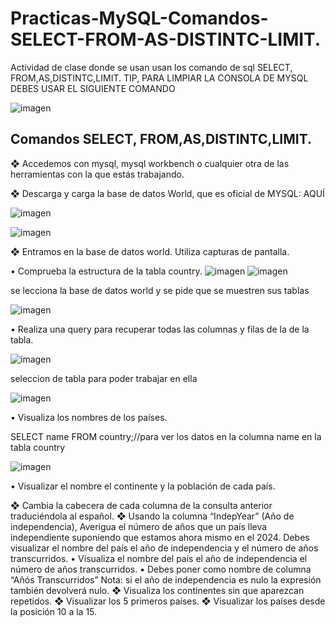 # Practicas-MySQL-Comandos-SELECT-FROM-AS-DISTINTC-LIMIT.
Actividad de clase donde se usan usan los comando de sql  SELECT, FROM,AS,DISTINTC,LIMIT.
TIP, PARA LIMPIAR LA CONSOLA DE MYSQL DEBES USAR EL SIGUIENTE COMANDO

![imagen](https://github.com/noscriptph/Practicas-MySQL-Comandos-SELECT-FROM-AS-DISTINTC-LIMIT./assets/103396791/4bc5dc52-bfef-46e4-a695-86e902dbd8aa)


## Comandos SELECT, FROM,AS,DISTINTC,LIMIT.
❖ Accedemos con mysql, mysql workbench o cualquier otra de las herramientas
con la que estás trabajando.


❖ Descarga y carga la base de datos World, que es oficial de MYSQL: AQUÍ

![imagen](https://github.com/noscriptph/Pr-cticas-MySQL-1.-Comandos-SELECT-FROM-AS-DISTINTC-LIMIT./assets/103396791/6d831bdf-8b44-42bf-8487-d9566aee54f5)

![imagen](https://github.com/noscriptph/Pr-cticas-MySQL-1.-Comandos-SELECT-FROM-AS-DISTINTC-LIMIT./assets/103396791/063136e8-1f56-4267-a210-2104bece9bb7)


❖ Entramos en la base de datos world. Utiliza capturas de pantalla.

• Comprueba la estructura de la tabla country.
![imagen](https://github.com/noscriptph/Practicas-MySQL-Comandos-SELECT-FROM-AS-DISTINTC-LIMIT./assets/103396791/0d9e91a7-9a7a-41bb-8cd5-4e9a1f9543b1)
![imagen](https://github.com/noscriptph/Practicas-MySQL-Comandos-SELECT-FROM-AS-DISTINTC-LIMIT./assets/103396791/e60f6bf2-37ee-4952-a091-e719a426440f)

se lecciona la base de datos world y se pide que se muestren sus tablas

![imagen](https://github.com/noscriptph/Practicas-MySQL-Comandos-SELECT-FROM-AS-DISTINTC-LIMIT./assets/103396791/c9eef60c-4260-4358-9559-b9dd8144fef4)


• Realiza una query para recuperar todas las columnas y filas de la de
la tabla.

![imagen](https://github.com/noscriptph/Practicas-MySQL-Comandos-SELECT-FROM-AS-DISTINTC-LIMIT./assets/103396791/4e395594-a54a-49be-a5ea-6d23f7af1574)



seleccion de tabla para poder trabajar en ella

![imagen](https://github.com/noscriptph/Practicas-MySQL-Comandos-SELECT-FROM-AS-DISTINTC-LIMIT./assets/103396791/a6904fee-cbc6-44d6-997d-ef61e26652ab)


• Visualiza los nombres de los países.

SELECT name FROM country;//para ver los datos en la columna name en la tabla country

![imagen](https://github.com/noscriptph/Practicas-MySQL-Comandos-SELECT-FROM-AS-DISTINTC-LIMIT./assets/103396791/da4357b1-64ef-4549-8f75-f28cc0a33b48)


• Visualizar el nombre el continente y la población de cada país.


❖ Cambia la cabecera de cada columna de la consulta anterior traduciéndola al
español.
❖ Usando la columna “IndepYear” (Año de independencia), Averigua el número
de años que un país lleva independiente suponiendo que estamos ahora
mismo en el 2024. Debes visualizar el nombre del país el año de
independencia y el número de años transcurridos.
• Visualiza el nombre del país el año de independencia el número de
años transcurridos.
• Debes poner como nombre de columna “Añós Transcurridos”
Nota: si el año de independencia es nulo la expresión también
devolverá nulo.
❖ Visualiza los continentes sin que aparezcan repetidos.
❖ Visualizar los 5 primeros países.
❖ Visualizar los países desde la posición 10 a la 15.
